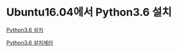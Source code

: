 Ubuntu16.04에서 Python3.6 설치
=============================

[Python3.6 설치](https://unipro.tistory.com/237)

[Python3.6 설치에러](https://py0zz1.tistory.com/173)


